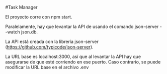 #Task Manager

El proyecto corre con npm start.

Paralelamente, hay que levantar la API de usando el comando json-server --watch json.db.

La API está creada con la librería json-server (https://github.com/typicode/json-server).

La URL base es localhost:3000, así que al levantar la API hay que asegurarse de que esté corriendo en ese puerto. Caso contrario, se puede modificar la URL base en el archivo .env

